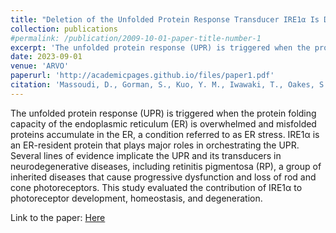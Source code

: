 ```yaml
---
title: "Deletion of the Unfolded Protein Response Transducer IRE1α Is Detrimental to Aging Photoreceptors and to ER Stress-Mediated Retinal Degeneration"
collection: publications
#permalink: /publication/2009-10-01-paper-title-number-1
excerpt: 'The unfolded protein response (UPR) is triggered when the protein folding capacity of the endoplasmic reticulum (ER) is overwhelmed and misfolded proteins accumulate in the ER, a condition referred to as ER stress. IRE1α is an ER-resident protein that plays major roles in orchestrating the UPR. Several lines of evidence implicate the UPR and its transducers in neurodegenerative diseases, including retinitis pigmentosa (RP), a group of inherited diseases that cause progressive dysfunction and loss of rod and cone photoreceptors. This study evaluated the contribution of IRE1α to photoreceptor development, homeostasis, and degeneration.'
date: 2023-09-01
venue: 'ARVO'
paperurl: 'http://academicpages.github.io/files/paper1.pdf'
citation: 'Massoudi, D., Gorman, S., Kuo, Y. M., Iwawaki, T., Oakes, S. A., Papa, F. R., & Gould, D. B. (2023). Deletion of the Unfolded Protein Response Transducer IRE1α Is Detrimental to Aging Photoreceptors and to ER Stress-Mediated Retinal Degeneration. Investigative Ophthalmology & Visual Science, 64(4), 30-30.'
---
```


The unfolded protein response (UPR) is triggered when the protein folding capacity of the endoplasmic reticulum (ER) is overwhelmed and misfolded proteins accumulate in the ER, a condition referred to as ER stress. IRE1α is an ER-resident protein that plays major roles in orchestrating the UPR. Several lines of evidence implicate the UPR and its transducers in neurodegenerative diseases, including retinitis pigmentosa (RP), a group of inherited diseases that cause progressive dysfunction and loss of rod and cone photoreceptors. This study evaluated the contribution of IRE1α to photoreceptor development, homeostasis, and degeneration.

Link to the paper: [Here](https://pubmed.ncbi.nlm.nih.gov/37097227/)
